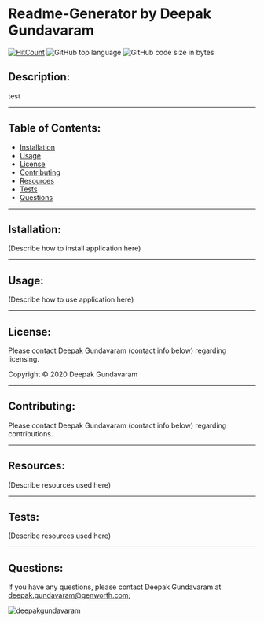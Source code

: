 # Readme-Generator by Deepak Gundavaram 

[![HitCount](http://hits.dwyl.com/{deepakgundavaram}/{Readme-Generator}.svg)](http://hits.dwyl.com/{deepakgundavaram}/{Readme-Generator})
![GitHub top language](https://img.shields.io/github/languages/top/deepakgundavaram/Readme-Generator?style=flat-square)
![GitHub code size in bytes](https://img.shields.io/github/languages/code-size/deepakgundavaram/Readme-Generator?style=flat-square)

## Description: 

test

---

## Table of Contents:
* [Installation](#installation)
* [Usage](#usage)
* [License](#license)
* [Contributing](#contributing)
* [Resources](#resources)
* [Tests](#tests)
* [Questions](#questions)

---

## Istallation: 

(Describe how to install application here)

---

## Usage: 

(Describe how to use application here)

---

## License: 

Please contact Deepak Gundavaram (contact info below) regarding licensing.

Copyright © 2020 Deepak Gundavaram

---

## Contributing:

Please contact Deepak Gundavaram (contact info below) regarding contributions.

---

## Resources:

(Describe resources used here)

---

## Tests:

(Describe resources used here)

---

## Questions:

If you have any questions, please contact Deepak Gundavaram at deepak.gundavaram@genworth.com;

<img src="https://avatars3.githubusercontent.com/u/60676511?v=4" alt="deepakgundavaram"/>